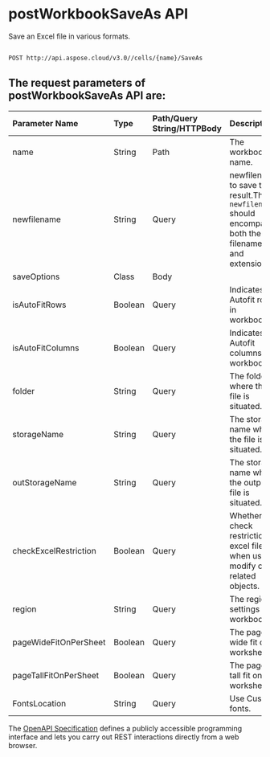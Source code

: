 # **postWorkbookSaveAs API**

Save an Excel file in various formats. 

```bash

POST http://api.aspose.cloud/v3.0//cells/{name}/SaveAs

```

## The request parameters of **postWorkbookSaveAs** API are: 

| Parameter Name | Type | Path/Query String/HTTPBody | Description | 
| :- | :- | :- |:- | 
|name|String|Path|The workbook name.|
|newfilename|String|Query|newfilename to save the result.The `newfilename` should encompass both the filename and extension.|
|saveOptions|Class|Body||
|isAutoFitRows|Boolean|Query|Indicates if Autofit rows in workbook.|
|isAutoFitColumns|Boolean|Query|Indicates if Autofit columns in workbook.|
|folder|String|Query|The folder where the file is situated.|
|storageName|String|Query|The storage name where the file is situated.|
|outStorageName|String|Query|The storage name where the output file is situated.|
|checkExcelRestriction|Boolean|Query|Whether check restriction of excel file when user modify cells related objects.|
|region|String|Query|The regional settings for workbook.|
|pageWideFitOnPerSheet|Boolean|Query|The page wide fit on worksheet.|
|pageTallFitOnPerSheet|Boolean|Query|The page tall fit on worksheet.|
|FontsLocation|String|Query|Use Custom fonts.|


The [OpenAPI Specification](https://reference.aspose.cloud/cells/#/ConversionController/PostWorkbookSaveAs) defines a publicly accessible programming interface and lets you carry out REST interactions directly from a web browser.
